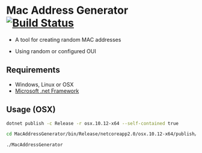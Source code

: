 # Mac Address Generator [![Build Status](https://travis-ci.com/jaspenlind/mac-address-generator.svg?branch=master)](https://travis-ci.com/jaspenlind/mac-address-generator)

- A tool for creating random MAC addresses

- Using random or configured OUI

## Requirements

- Windows, Linux or OSX
- [Microsoft .net Framework](https://dotnet.microsoft.com/download)

## Usage (OSX)

```bash
dotnet publish -c Release -r osx.10.12-x64 --self-contained true

cd MacAddressGenerator/bin/Release/netcoreapp2.0/osx.10.12-x64/publish/

./MacAddressGenerator
```
